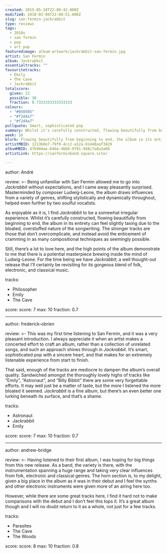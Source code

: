 ```yaml
---
created: 2015-05-16T22:00:42.000Z
modified: 2018-03-04T22:40:51.000Z
slug: san-fermin-jackrabbit
type: reviews
tags:
  - 2010s
  - san fermin
  - pop
  - art pop
featuredimage: album-artwork/jackrabbit-san-fermin.jpg
artist: San Fermin
album: Jackrabbit
essentialtracks: ""
favouritetracks:
  - Emily
  - The Cave
  - Jackrabbit
totalscore:
  given: 22
  possible: 30
  fraction: 0.7333333333333333
colours:
  - "#050505"
  - "#f2d4a7"
  - "#f2d4a7"
pullquote: Smart, sophisticated pop
summary: Whilst it's carefully constructed, flowing beautifully from beginning to end, the album in its entirety can feel slightly taxing due to the bloated, overstuffed nature of the songwriting.
week: 16
blurb: Flowing beautifully from beginning to end, the album in its entirety can feel slightly taxing due to the bloated, overstuffed nature of the songwriting.
artistMBID: 1213b8e7-79f0-4cc2-a12a-81448aaf3429
albumMBID: 47b984ae-646e-4bb0-9791-948c7a8a3a68
artistLink: https://sanferminband.square.site/

---
```


author: André

review: >-
  Being unfamiliar with San Fermin allowed me to go into *Jackrabbit* without expectations, and I came away pleasantly surprised. Masterminded by composer Ludwig-Leone, the album draws influences from a variety of genres, shifting stylistically and dynamically throughout, helped even further by two soulful vocalists. 
  
  As enjoyable as it is, I find *Jackrabbit* to be a somewhat irregular experience. Whilst it’s carefully constructed, flowing beautifully from beginning to end, the album in its entirety can feel slightly taxing due to the bloated, overstuffed nature of the songwriting. The stronger tracks are those that don’t overcomplicate, and instead avoid the enticement of cramming in as many compositional techniques as seemingly possible. 
  
  Still, there’s a lot to love here, and the high points of the album demonstrate to me that there is a potential masterpiece brewing inside the mind of Ludwig-Leone. For the time being we have *Jackrabbit*; a well thought-out release that I’ll certainly be revisiting for its gorgeous blend of folk, electronic, and classical music.

tracks:
  - Philosopher
  - ­Emily
  - ­The Cave

score:
  score: 7
  max: 10
  fraction: 0.7

---
author: frederick-obrien

review: >-
  This was my first time listening to San Fermin, and it was a very pleasant introduction. I always appreciate it when an artist makes a concerted effort to craft an album, rather than a collection of unrelated songs, and such an approach shines through in *Jackrabbit*. It’s smart, sophisticated pop with a sincere heart, and that makes for an extremely listenable experience from start to finish. 
  
  That said, enough of the tracks are mediocre to dampen the album’s overall quality. Sandwiched amongst the thoroughly lovely highs of tracks like “Emily”, “Astronaut”, and “Billy Bibbit” there are some very forgettable efforts. It may well just be a matter of taste, but the more I listened the more bloated it seemed. *Jackrabbit* is a fine album, but there’s an even better one lurking beneath its surface, and that’s a shame.

tracks:
  - Astronaut
  - ­Jackrabbit
  - ­Emily

score:
  score: 7
  max: 10
  fraction: 0.7

---
author: andrew-bridge

review: >-
  Having listened to their first album, I was hoping for big things from this new release. As a band, the variety is there, with the instrumentation spanning a huge range and taking very clear influences from folk, electronic and classical genres. The horn section is, to my delight, given a big place in the album as it was in their debut and I feel the synths and other electronic instruments were given more of an airing here too. 
  
  However, while there are some great tracks here, I find it hard not to make comparisons with the debut and I don’t feel this tops it. It’s a great album though and I will no doubt return to it as a whole, not just for a few tracks.

tracks:
  - Parasites
  - ­The Cave
  - ­The Woods
  
score:
  score: 8
  max: 10
  fraction: 0.8

